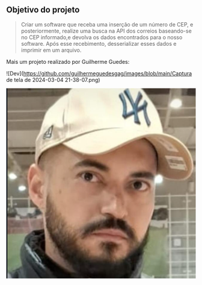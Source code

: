 ## Objetivo do projeto


> Criar um software que receba uma inserção de um 
> número de CEP, e posteriormente, realize uma busca
> na API dos correios baseando-se no CEP informado,e 
> devolva os dados encontrados para o nosso software.
> Após esse recebimento, desserializar esses dados e 
> imprimir em um arquivo.

Mais um projeto realizado por Guilherme Guedes:

![Dev](https://github.com/guilhermeguedesgag/images/blob/main/Captura de tela de 2024-03-04 21-38-07.png)

![Dev](https://github.com/guilhermeguedesgag/images/blob/710f5a5440452a288e1e5b48cc909525ca73d178/Captura%20de%20tela%20de%202024-03-04%2021-38-07.png)